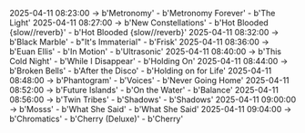 2025-04-11 08:23:00 -> b'Metronomy' - b'Metronomy Forever' - b'The Light'
2025-04-11 08:27:00 -> b'New Constellations' - b'Hot Blooded {slow//reverb}' - b'Hot Blooded {slow//reverb}'
2025-04-11 08:32:00 -> b'Black Marble' - b"It's Immaterial" - b'Frisk'
2025-04-11 08:36:00 -> b'Euan Ellis' - b'In Motion' - b'Ultrasonic'
2025-04-11 08:40:00 -> b'This Cold Night' - b'While I Disappear' - b'Holding On'
2025-04-11 08:44:00 -> b'Broken Bells' - b'After the Disco' - b'Holding on for Life'
2025-04-11 08:48:00 -> b'Phantogram' - b'Voices' - b'Never Going Home'
2025-04-11 08:52:00 -> b'Future Islands' - b'On the Water' - b'Balance'
2025-04-11 08:56:00 -> b'Twin Tribes' - b'Shadows' - b'Shadows'
2025-04-11 09:00:00 -> b'Mosss' - b'What She Said' - b'What She Said'
2025-04-11 09:04:00 -> b'Chromatics' - b'Cherry (Deluxe)' - b'Cherry'
